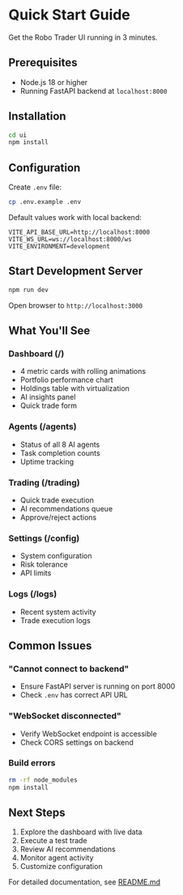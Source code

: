 # Quick Start Guide

Get the Robo Trader UI running in 3 minutes.

## Prerequisites

- Node.js 18 or higher
- Running FastAPI backend at `localhost:8000`

## Installation

```bash
cd ui
npm install
```

## Configuration

Create `.env` file:

```bash
cp .env.example .env
```

Default values work with local backend:
```env
VITE_API_BASE_URL=http://localhost:8000
VITE_WS_URL=ws://localhost:8000/ws
VITE_ENVIRONMENT=development
```

## Start Development Server

```bash
npm run dev
```

Open browser to `http://localhost:3000`

## What You'll See

### Dashboard (/)
- 4 metric cards with rolling animations
- Portfolio performance chart
- Holdings table with virtualization
- AI insights panel
- Quick trade form

### Agents (/agents)
- Status of all 8 AI agents
- Task completion counts
- Uptime tracking

### Trading (/trading)
- Quick trade execution
- AI recommendations queue
- Approve/reject actions

### Settings (/config)
- System configuration
- Risk tolerance
- API limits

### Logs (/logs)
- Recent system activity
- Trade execution logs

## Common Issues

### "Cannot connect to backend"
- Ensure FastAPI server is running on port 8000
- Check `.env` has correct API URL

### "WebSocket disconnected"
- Verify WebSocket endpoint is accessible
- Check CORS settings on backend

### Build errors
```bash
rm -rf node_modules
npm install
```

## Next Steps

1. Explore the dashboard with live data
2. Execute a test trade
3. Review AI recommendations
4. Monitor agent activity
5. Customize configuration

For detailed documentation, see [README.md](./README.md)
